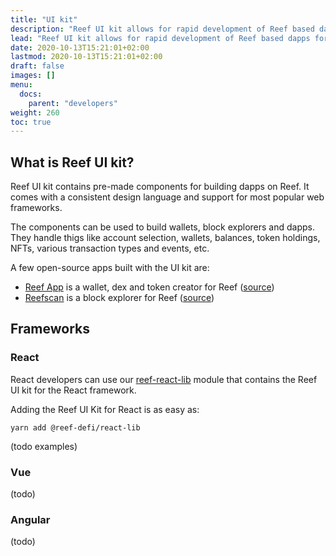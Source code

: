 ```yaml
---
title: "UI kit"
description: "Reef UI kit allows for rapid development of Reef based dapps for most common frontend frameworks."
lead: "Reef UI kit allows for rapid development of Reef based dapps for most common frontend frameworks. Currently supported are React, Vue and Angular."
date: 2020-10-13T15:21:01+02:00
lastmod: 2020-10-13T15:21:01+02:00
draft: false
images: []
menu:
  docs:
    parent: "developers"
weight: 260
toc: true
---
```


## What is Reef UI kit?

Reef UI kit contains pre-made components for building dapps on Reef. It comes with a consistent design language and support for most popular web frameworks.

The components can be used to build wallets, block explorers and dapps. They handle thigs like account selection, wallets, balances, token holdings, NFTs, various transaction types and events, etc.

A few open-source apps built with the UI kit are:

 - [Reef App](https://app.reef.finance) is a wallet, dex and token creator for Reef ([source](https://github.com/reef-defi/reef-app))
 - [Reefscan](https://reefscan.com) is a block explorer for Reef ([source](https://github.com/reef-defi/reef-explorer))


## Frameworks

### React
React developers can use our [reef-react-lib](https://github.com/reef-defi/reef-react-lib) module that contains the Reef UI kit for the React framework.

Adding the Reef UI Kit for React is as easy as:
```
yarn add @reef-defi/react-lib
```

(todo examples)

### Vue
(todo)

### Angular
(todo)


